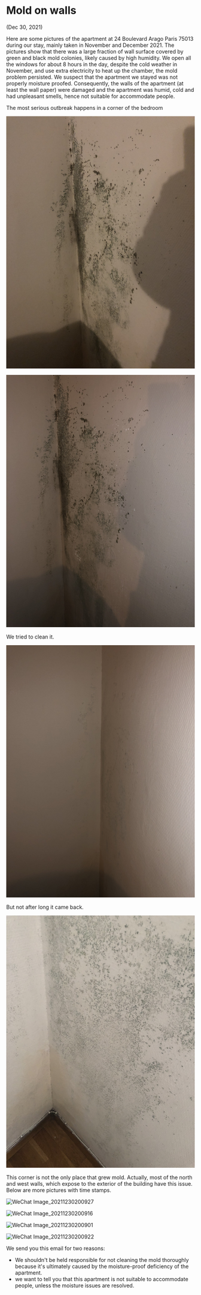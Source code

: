 # Mold on walls

(Dec 30, 2021)

Here are some pictures of the apartment at 24 Boulevard Arago Paris 75013 during our stay, mainly taken in November and December 2021. The pictures show that there was a large fraction of wall surface covered by green and black mold colonies, likely caused by high humidity. We open all the windows for about 8 hours in the day, despite the cold weather in November, and use extra electricity to heat up the chamber, the mold problem persisted. We suspect that the apartment we stayed was not properly moisture proofed. Consequently, the walls of the apartment (at least the wall paper) were damaged and the apartment was humid, cold and had unpleasant smells, hence not suitable for accommodate people.

The most serious outbreak happens in a corner of the bedroom

![IMG_0551.HEIC](/assets/IMG_0551.HEIC.jpg)

![IMG_0552.HEIC](/assets/IMG_0552.HEIC.jpg)

We tried to clean it.

![IMG_0622.HEIC](/assets/IMG_0622.HEIC.jpg)

But not after long it came back.

![IMG_0639.HEIC](/assets/IMG_0639.HEIC.jpg)

This corner is not the only place that grew mold. Actually, most of the north and west walls, which expose to the exterior of the building have this issue. Below are more pictures with time stamps.

![WeChat Image_20211230200927](/assets/WeChat%20Image_20211230200927.png)

![WeChat Image_20211230200916](/assets/WeChat%20Image_20211230200916.png)

![WeChat Image_20211230200901](/assets/WeChat%20Image_20211230200901.png)

![WeChat Image_20211230200922](/assets/WeChat%20Image_20211230200922.png)

We send you this email for two reasons:
- We shouldn't be held responsible for not cleaning the mold thoroughly because it's ultimately caused by the moisture-proof deficiency of the apartment.
- we want to tell you that this apartment is not suitable to accommodate people, unless the moisture issues are resolved.
